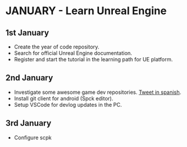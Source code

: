 # JANUARY - Learn Unreal Engine

## 1st January

- Create the year of code repository.
- Search for official Unreal Engine documentation.
- Register and start the tutorial in the learning path for UE platform.

## 2nd January

- Investigate some awesome game dev repositories. [Tweet in spanish](https://twitter.com/adrianensisDev/status/1477683945139548162?t=GVFv37yMv_jbQWVa7sbhOw&s=08).
- Install git client for android (Spck editor).
- Setup VSCode for devlog updates in the PC.


## 3rd January

- Configure scpk